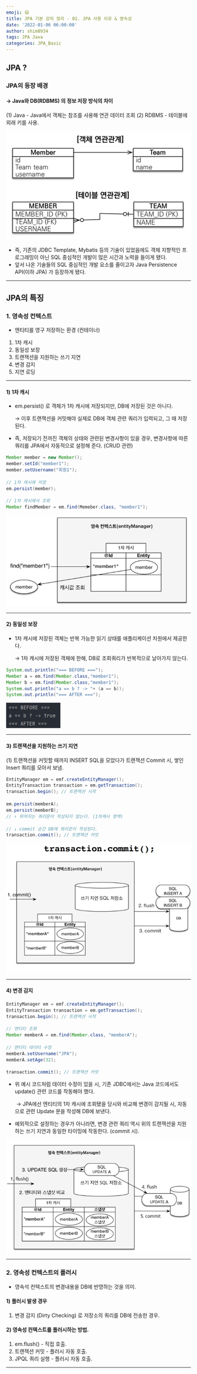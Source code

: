 ```yaml
---
emoji: 😄
title: JPA 기본 강의 정리 - 01. JPA 사용 이유 & 영속성
date: '2022-01-06 06:00:00'
author: shim8934
tags: JPA Java
categories: JPA_Basic
---
```

## JPA ?
### JPA의 등장 배경
#### → Java와  DB(RDBMS) 의 정보 저장 방식의 차이
(1) Java - Java에서 객체는 참조를 사용해 연관 데이터 조회
(2) RDBMS - 테이블에 외래 키를 사용.

![difference](./difference.jpg)



* 즉, 기존의 JDBC Template, Mybatis 등의 기술이 있었음에도 객체 지향적인 프로그래밍이 아닌 SQL 중심적인 개발이 많은 시간과 노력을 들이게 됐다.
* 앞서 나온 기술들의 SQL 중심적인 개발 요소를 줄이고자 Java Persistence API(이하 JPA) 가 등장하게 됐다.


---

## JPA의 특징

### 1. 영속성 컨텍스트

* 엔티티를 영구 저장하는 환경 (컨테이너)

1) 1차 캐시
1) 동일성 보장
1) 트랜잭션을 지원하는 쓰기 지연
1) 변경 감지
1) 지연 로딩

---

#### 1) 1차 캐시

* em.persist() 로 객체가 1차 캐시에 저장되지만, DB에 저장된 것은 아니다.

  → 이후 트랜잭션을 커밋해야 실제로 DB에 객체 관련 쿼리가 입력되고, 그 때 저장된다.

* 즉, 저장되기 전까진 객체의 상태와 관련된 변경사항이 있을 경우, 변경사항에 따른 쿼리를 JPA에서 자동적으로 설정해 준다. (CRUD 관련)

```java
Member member = new Member();
member.setId("member1");
member.setUsername("회원1");

// 1차 캐시에 저장
em.persist(member);

// 1차 캐시에서 조회
Member findMember = em.find(Memeber.class, "member1");
```

![temporarycache01](./temporarycache01.jpg)

---

#### 2) 동일성 보장

* 1차 캐시에 저장된 객체는 반복 가능한 읽기 상태를 애플리케이션 차원에서 제공한다.

  → 1차 캐시에 저장된 객체에 한해, DB로 조회쿼리가 반복적으로 날아가지 않는다.

```java
System.out.println("=== BEFORE ===");
Member a = em.find(Member.class,"member1");
Member b = em.find(Member.class,"member1");
System.out.println("a == b ? -> "+ (a == b));
System.out.println("=== AFTER ===");
```

![repetable-read.jpg](./repetable-read.jpg)

---

#### 3) 트랜잭션을 지원하는 쓰기 지연

(1) 트랜잭션을 커밋할 때까지 INSERT SQL을 모았다가 트랜잭션 Commit 시, 쌓인 Insert 쿼리를 모아서 보냄. 

```java
EntityManager em = emf.createEntityManager();
EntityTransaction transaction = em.getTransaction();
transaction.begin(); // 트랜잭션 시작

em.persist(memberA);
em.persist(memberB);
// ↑ 위까지는 쿼리문이 작성되지 않는다. (1차캐시 영역)

// ↓ commit 순간 DB에 쿼리문이 작성된다.
transaction.commit(); // 트랜잭션 커밋
```

![transaction-commit](./transaction-commit.jpg)

---

#### 4) 변경 감지

```java
EntityManager em = emf.createEntityManager();
EntityTransaction transaction = em.getTransaction();
transaction.begin(); // 트랜잭션 시작

// 엔티티 조회
Member memberA = em.find(Member.class, "memberA");

// 엔티티 데이터 수정
memberA.setUsername("JPA");
memberA.setAge(32);

transaction.commit(); // 트랜잭션 커밋
```

* 위 예시 코드처럼 데이터 수정이 있을 시, 기존 JDBC에서는 Java 코드에서도 update() 관련 코드를 작동해야 했다.

  ​	→ JPA에선 엔티티의 1차 캐시에 조회됐을 당시와 비교해 변경이 감지될 시, 자동으로 관련 Update 문을 작성해 DB에 보낸다.

* 예외적으로 설정하는 경우가 아니라면, 변경 관련 쿼리 역시 위의 트랜잭션을 지원하는 쓰기 지연과 동일한 타이밍에 작동한다. (commit 시).

![DirtyChecking](./DirtyChecking.jpg)

---
### 2. 영속성 컨텍스트의 플러시

* 영속석 컨텍스트의 변경내용을 DB에 반영하는 것을 의미.

#### 1) 플러시 발생 경우

1. 변경 감지 (Dirty Checking) 로 저장소의 쿼리를 DB에 전송한 경우.

#### 2)  영속성 컨텍스트를 플러시하는 방법.

1. em.flush() - 직접 호출.
2. 트랜잭션 커밋 - 플러시 자동 호출.
3. JPQL 쿼리 실행 - 플러시 자동 호출.

---


```toc

```